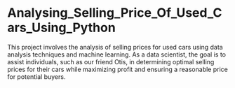 # Analysing_Selling_Price_Of_Used_Cars_Using_Python
This project involves the analysis of selling prices for used cars using data analysis techniques and machine learning. 
As a data scientist, the goal is to assist individuals, such as our friend Otis, in determining optimal selling prices for their cars while maximizing profit and ensuring a reasonable price for potential buyers.

